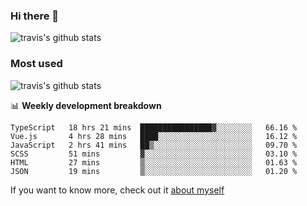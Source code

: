 ### Hi there 👋

<!--
**HondryTravis/HondryTravis** is a ✨ _special_ ✨ repository because its `README.md` (this file) appears on your GitHub profile.

Here are some ideas to get you started:

- 🔭 I’m currently working on ...
- 🌱 I’m currently learning ...
- 👯 I’m looking to collaborate on ...
- 🤔 I’m looking for help with ...
- 💬 Ask me about ...
- 📫 How to reach me: ...
- 😄 Pronouns: ...
- ⚡ Fun fact: ...
-->

![travis's github stats](https://github-readme-stats.vercel.app/api?username=HondryTravis&hide=stars)
### Most used
![travis's github stats](https://github-readme-stats.anuraghazra1.vercel.app/api/top-langs/?username=HondryTravis&layout=compact&hide_title=true)

📊 **Weekly development breakdown**

<!--START_SECTION:waka-->

```text
TypeScript   18 hrs 21 mins  ████████████████▓░░░░░░░░   66.16 %
Vue.js       4 hrs 28 mins   ████░░░░░░░░░░░░░░░░░░░░░   16.12 %
JavaScript   2 hrs 41 mins   ██▒░░░░░░░░░░░░░░░░░░░░░░   09.70 %
SCSS         51 mins         ▓░░░░░░░░░░░░░░░░░░░░░░░░   03.10 %
HTML         27 mins         ▒░░░░░░░░░░░░░░░░░░░░░░░░   01.63 %
JSON         19 mins         ▒░░░░░░░░░░░░░░░░░░░░░░░░   01.20 %
```

<!--END_SECTION:waka-->

If you want to know more, check out it [about myself](https://hondrytravis.github.io/)
